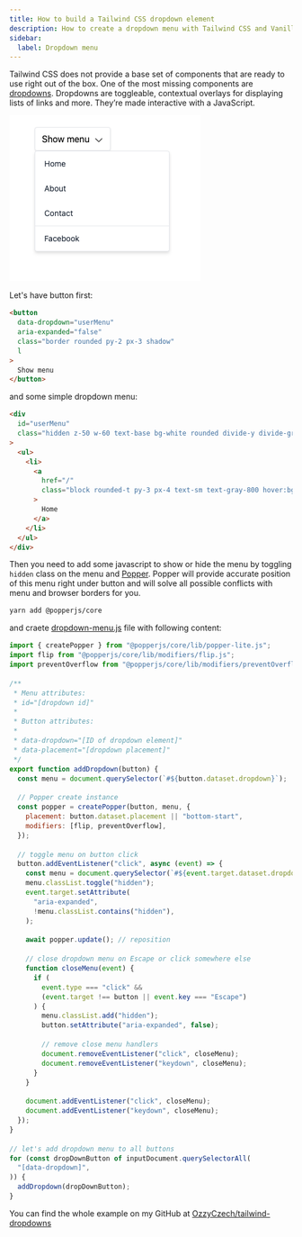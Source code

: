 ```yaml
---
title: How to build a Tailwind CSS dropdown element
description: How to create a dropdown menu with Tailwind CSS and Vanilla JS
sidebar:
  label: Dropdown menu
---
```


Tailwind CSS does not provide a base set of components that are ready to use right out of the box. One of the most missing components are [dropdowns](https://getbootstrap.com/docs/5.0/components/dropdowns/).
Dropdowns are toggleable, contextual overlays for displaying lists of links and more.
They’re made interactive with a JavaScript.

![Dropdown menu with Tailwind](https://github.com/OzzyCzech/tailwind-dropdowns/raw/main/menu.png)

Let's have button first:

```html
<button
  data-dropdown="userMenu"
  aria-expanded="false"
  class="border rounded py-2 px-3 shadow"
  l
>
  Show menu
</button>
```

and some simple dropdown menu:

```html
<div
  id="userMenu"
  class="hidden z-50 w-60 text-base bg-white rounded divide-y divide-gray-200 focus:outline-none"
>
  <ul>
    <li>
      <a
        href="/"
        class="block rounded-t py-3 px-4 text-sm text-gray-800 hover:bg-gray-100 dark:hover:bg-gray-600 dark:text-gray-200 dark:hover:text-white"
      >
        Home
      </a>
    </li>
  </ul>
</div>
```

Then you need to add some javascript to show or hide the menu by toggling `hidden` class on the menu and [Popper](https://popper.js.org/).
Popper will provide accurate position of this menu right under button and will solve all possible conflicts with menu and browser borders for you.

```bash
yarn add @popperjs/core
```

and craete [dropdown-menu.js](https://github.com/OzzyCzech/tailwind-dropdowns/blob/main/src/dropdown-menu.js) file with following content:

```js
import { createPopper } from "@popperjs/core/lib/popper-lite.js";
import flip from "@popperjs/core/lib/modifiers/flip.js";
import preventOverflow from "@popperjs/core/lib/modifiers/preventOverflow.js";

/**
 * Menu attributes:
 * id="[dropdown id]"
 *
 * Button attributes:
 *
 * data-dropdown="[ID of dropdown element]"
 * data-placement="[dropdown placement]"
 */
export function addDropdown(button) {
  const menu = document.querySelector(`#${button.dataset.dropdown}`);

  // Popper create instance
  const popper = createPopper(button, menu, {
    placement: button.dataset.placement || "bottom-start",
    modifiers: [flip, preventOverflow],
  });

  // toggle menu on button click
  button.addEventListener("click", async (event) => {
    const menu = document.querySelector(`#${event.target.dataset.dropdown}`);
    menu.classList.toggle("hidden");
    event.target.setAttribute(
      "aria-expanded",
      !menu.classList.contains("hidden"),
    );

    await popper.update(); // reposition

    // close dropdown menu on Escape or click somewhere else
    function closeMenu(event) {
      if (
        event.type === "click" &&
        (event.target !== button || event.key === "Escape")
      ) {
        menu.classList.add("hidden");
        button.setAttribute("aria-expanded", false);

        // remove close menu handlers
        document.removeEventListener("click", closeMenu);
        document.removeEventListener("keydown", closeMenu);
      }
    }

    document.addEventListener("click", closeMenu);
    document.addEventListener("keydown", closeMenu);
  });
}

// let's add dropdown menu to all buttons
for (const dropDownButton of inputDocument.querySelectorAll(
  "[data-dropdown]",
)) {
  addDropdown(dropDownButton);
}
```

You can find the whole example on my GitHub at [OzzyCzech/tailwind-dropdowns](https://github.com/OzzyCzech/tailwind-dropdowns)
